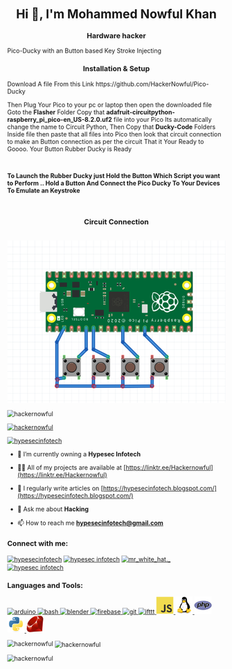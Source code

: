 
<h1 align="center">Hi 👋, I'm Mohammed Nowful Khan</h1>
<h3 align="center">Hardware hacker</h3>
Pico-Ducky with an Button based Key Stroke Injecting 

<h3 align="center">Installation & Setup</h3>
Download A file From this Link https://github.com/HackerNowful/Pico-Ducky
<br>
<p align="left"> Then Plug Your Pico to your pc or laptop then open the downloaded file 
Goto the <b>Flasher</b> Folder Copy that <b>adafruit-circuitpython-raspberry_pi_pico-en_US-8.2.0.uf2</b> file into your Pico
Its automatically change the name to Circuit Python,
Then Copy that <b>Ducky-Code</b> Folders Inside file then paste that all files into Pico then look that circuit connection to make an Button connection as per the circuit
That it Your Ready to Goooo. Your Button Rubber Ducky is Ready</p>
<br>
<p align="left"><b><strong>To Launch the Rubber Ducky just Hold the Button Which Script you want to Perform .. Hold a Button And Connect the Pico Ducky To Your Devices To Emulate an Keystroke </strong></b></p>
<br>
<h3 align="center">Circuit Connection</h3>
<br>
<img src="/Flasher/images/pico-Button-circuit.png" alt="hackernowful" />


<p align="left"> <img src="https://komarev.com/ghpvc/?username=hackernowful&label=Profile%20views&color=0e75b6&style=flat" alt="hackernowful" /> </p>

<p align="left"> <a href="https://github.com/ryo-ma/github-profile-trophy"><img src="https://github-profile-trophy.vercel.app/?username=hackernowful" alt="hackernowful" /></a> </p>

<p align="left"> <a href="https://twitter.com/hypesecinfotech" target="blank"><img src="https://img.shields.io/twitter/follow/hypesecinfotech?logo=twitter&style=for-the-badge" alt="hypesecinfotech" /></a> </p>

- 🔭 I’m currently owning a **Hypesec Infotech**

- 👨‍💻 All of my projects are available at [https://linktr.ee/Hackernowful](https://linktr.ee/Hackernowful)

- 📝 I regularly write articles on [https://hypesecinfotech.blogspot.com/](https://hypesecinfotech.blogspot.com/)

- 💬 Ask me about **Hacking**

- 📫 How to reach me **hypesecinfotech@gmail.com**

<h3 align="left">Connect with me:</h3>
<p align="left">
<a href="https://twitter.com/hypesecinfotech" target="blank"><img align="center" src="https://raw.githubusercontent.com/rahuldkjain/github-profile-readme-generator/master/src/images/icons/Social/twitter.svg" alt="hypesecinfotech" height="30" width="40" /></a>
<a href="https://linkedin.com/in/hypesec infotech" target="blank"><img align="center" src="https://raw.githubusercontent.com/rahuldkjain/github-profile-readme-generator/master/src/images/icons/Social/linked-in-alt.svg" alt="hypesec infotech" height="30" width="40" /></a>
<a href="https://instagram.com/mr_white_hat._" target="blank"><img align="center" src="https://raw.githubusercontent.com/rahuldkjain/github-profile-readme-generator/master/src/images/icons/Social/instagram.svg" alt="mr_white_hat._" height="30" width="40" /></a>
<a href="https://www.youtube.com/c/hypesec infotech" target="blank"><img align="center" src="https://raw.githubusercontent.com/rahuldkjain/github-profile-readme-generator/master/src/images/icons/Social/youtube.svg" alt="hypesec infotech" height="30" width="40" /></a>
</p>

<h3 align="left">Languages and Tools:</h3>
<p align="left"> <a href="https://www.arduino.cc/" target="_blank" rel="noreferrer"> <img src="https://cdn.worldvectorlogo.com/logos/arduino-1.svg" alt="arduino" width="40" height="40"/> </a> <a href="https://www.gnu.org/software/bash/" target="_blank" rel="noreferrer"> <img src="https://www.vectorlogo.zone/logos/gnu_bash/gnu_bash-icon.svg" alt="bash" width="40" height="40"/> </a> <a href="https://www.blender.org/" target="_blank" rel="noreferrer"> <img src="https://download.blender.org/branding/community/blender_community_badge_white.svg" alt="blender" width="40" height="40"/> </a> <a href="https://firebase.google.com/" target="_blank" rel="noreferrer"> <img src="https://www.vectorlogo.zone/logos/firebase/firebase-icon.svg" alt="firebase" width="40" height="40"/> </a> <a href="https://git-scm.com/" target="_blank" rel="noreferrer"> <img src="https://www.vectorlogo.zone/logos/git-scm/git-scm-icon.svg" alt="git" width="40" height="40"/> </a> <a href="https://ifttt.com/" target="_blank" rel="noreferrer"> <img src="https://www.vectorlogo.zone/logos/ifttt/ifttt-ar21.svg" alt="ifttt" width="40" height="40"/> </a> <a href="https://developer.mozilla.org/en-US/docs/Web/JavaScript" target="_blank" rel="noreferrer"> <img src="https://raw.githubusercontent.com/devicons/devicon/master/icons/javascript/javascript-original.svg" alt="javascript" width="40" height="40"/> </a> <a href="https://www.linux.org/" target="_blank" rel="noreferrer"> <img src="https://raw.githubusercontent.com/devicons/devicon/master/icons/linux/linux-original.svg" alt="linux" width="40" height="40"/> </a> <a href="https://www.php.net" target="_blank" rel="noreferrer"> <img src="https://raw.githubusercontent.com/devicons/devicon/master/icons/php/php-original.svg" alt="php" width="40" height="40"/> </a> <a href="https://www.python.org" target="_blank" rel="noreferrer"> <img src="https://raw.githubusercontent.com/devicons/devicon/master/icons/python/python-original.svg" alt="python" width="40" height="40"/> </a> <a href="https://www.ruby-lang.org/en/" target="_blank" rel="noreferrer"> <img src="https://raw.githubusercontent.com/devicons/devicon/master/icons/ruby/ruby-original.svg" alt="ruby" width="40" height="40"/> </a> </p>

<p><img align="left" src="https://github-readme-stats.vercel.app/api/top-langs?username=hackernowful&show_icons=true&locale=en&layout=compact" alt="hackernowful" /></p>

<p>&nbsp;<img align="center" src="https://github-readme-stats.vercel.app/api?username=hackernowful&show_icons=true&locale=en" alt="hackernowful" /></p>

<p><img align="center" src="https://github-readme-streak-stats.herokuapp.com/?user=hackernowful&" alt="hackernowful" /></p>
